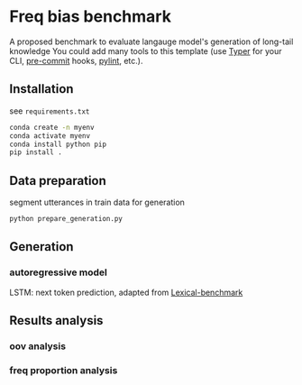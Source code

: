 # Freq bias benchmark

A proposed benchmark to evaluate langauge model's generation of long-tail knowledge
You could add many tools to this template (use [Typer](https://typer.tiangolo.com/)
for your CLI, [pre-commit](https://pre-commit.com/) hooks, [pylint](https://pylint.pycqa.org), etc.).

## Installation

see `requirements.txt` 

```bash
conda create -n myenv
conda activate myenv
conda install python pip
pip install .
```


## Data preparation 

segment utterances in train data for generation

```bash
python prepare_generation.py
```

## Generation
### autoregressive model
LSTM: next token prediction, adapted from [Lexical-benchmark](https://github.com/Jing-L97/Lexical-benchmark)

## Results analysis
### oov analysis


### freq proportion analysis
